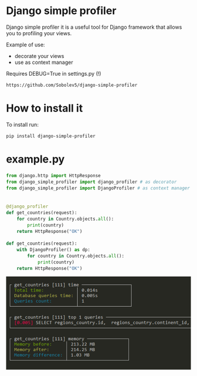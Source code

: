 # Django simple profiler
Django simple profiler it is a useful tool for Django framework that allows you to profiling your views.

Example of use:
- decorate your views
- use as context manager

Requires DEBUG=True in settings.py (!)

```no-highlight
https://github.com/Sobolev5/django-simple-profiler
```

# How to install it
To install run:
```no-highlight
pip install django-simple-profiler
```


# example.py
```python
from django.http import HttpResponse
from django_simple_profiler import django_profiler # as decorator
from django_simple_profiler import DjangoProfiler # as context manager


@django_profiler
def get_countries(request):
    for country in Country.objects.all():
        print(country)
    return HttpResponse("OK")

def get_countries(request):
    with DjangoProfiler() as dp:
        for country in Country.objects.all():
            print(country)
    return HttpResponse("OK")
```


![ScreenShot](https://github.com/Sobolev5/django-simple-profiler/blob/master/screenshots/screen.png)
